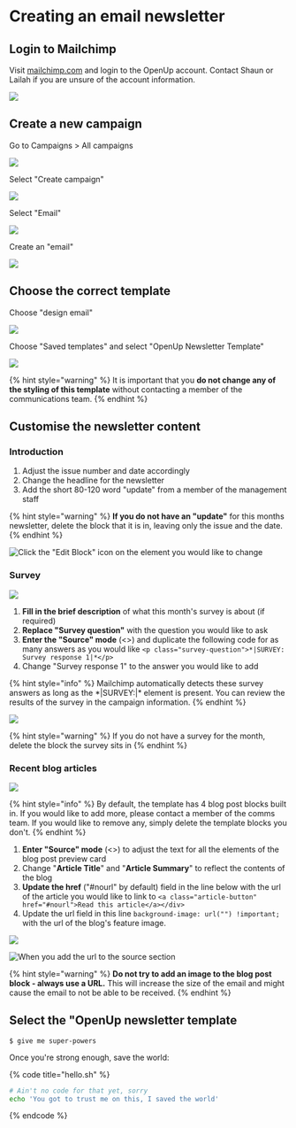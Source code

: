 # Creating an email newsletter

## Login to Mailchimp

Visit [mailchimp.com](www.mailchimp.com) and login to the OpenUp account. Contact Shaun or Lailah if you are unsure of the account information.

![](../../.gitbook/assets/image%20%2818%29.png)

## Create a new campaign

Go to Campaigns &gt; All campaigns

![](../../.gitbook/assets/image%20%2819%29.png)

Select "Create campaign"

![](../../.gitbook/assets/image%20%2822%29.png)

Select "Email"

![](../../.gitbook/assets/image%20%2820%29.png)

Create an "email"

![](../../.gitbook/assets/image%20%2828%29.png)

## Choose the correct template

Choose "design email"

![](../../.gitbook/assets/image%20%2826%29.png)

Choose "Saved templates" and select "OpenUp Newsletter Template"

![](../../.gitbook/assets/image%20%2813%29.png)

{% hint style="warning" %}
 It is important that you **do not change any of the styling of this template** without contacting a member of the communications team.
{% endhint %}

## Customise the newsletter content

### Introduction

1. Adjust the issue number and date accordingly
2. Change the headline for the newsletter
3. Add the short 80-120 word "update" from a member of the management staff

{% hint style="warning" %}
**If you do not have an "update"** for this months newsletter, delete the block that it is in, leaving only the issue and the date.
{% endhint %}

![Click the &quot;Edit Block&quot; icon on the element you would like to change](../../.gitbook/assets/image%20%2824%29.png)

### Survey

![](../../.gitbook/assets/image%20%2821%29.png)

1. **Fill in the brief description** of what this month's survey is about \(if required\)
2. **Replace "Survey question"** with the question you would like to ask
3. **Enter the "Source" mode** \(&lt;&gt;\) and duplicate the following code for as many answers as you would like `<p class="survey-question">*|SURVEY: Survey response 1|*</p>`
4. Change "Survey response 1" to the answer you would like to add

{% hint style="info" %}
Mailchimp automatically detects these survey answers as long as the \*\|SURVEY:\|\* element is present. You can review the results of the survey in the campaign information.
{% endhint %}

![](../../.gitbook/assets/image%20%2815%29.png)

{% hint style="warning" %}
If you do not have a survey for the month, delete the block the survey sits in
{% endhint %}

### Recent blog articles

![](../../.gitbook/assets/image%20%2816%29.png)

{% hint style="info" %}
By default, the template has 4 blog post blocks built in. If you would like to add more, please contact a member of the comms team. If you would like to remove any, simply delete the template blocks you don't. 
{% endhint %}

1. **Enter "Source" mode** \(&lt;&gt;\) to adjust the text for all the elements of the blog post preview card
2. Change "**Article Title**" and "**Article Summary**" to reflect the contents of the blog
3. **Update the href** \("\#nourl" by default\) field in the line below with the url of the article you would like to link to `<a class="article-button" href="#nourl">Read this article</a></div>`
4. Update the url field in this line `background-image: url("") !important;` with the url of the blog's feature image. 

![](../../.gitbook/assets/image%20%2823%29.png)

![When you add the url to the source section ](../../.gitbook/assets/blog-image-url.png)

{% hint style="warning" %}
**Do not try to add an image to the blog post block - always use a URL.** This will increase the size of the email and might cause the email to not be able to be received. 
{% endhint %}



## Select the "OpenUp newsletter template

```
$ give me super-powers
```

Once you're strong enough, save the world:

{% code title="hello.sh" %}
```bash
# Ain't no code for that yet, sorry
echo 'You got to trust me on this, I saved the world'
```
{% endcode %}



